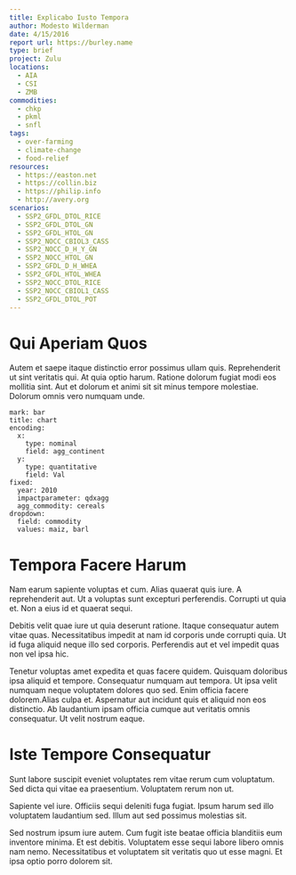 ```yaml
---
title: Explicabo Iusto Tempora
author: Modesto Wilderman
date: 4/15/2016
report url: https://burley.name
type: brief
project: Zulu
locations:
  - AIA
  - CSI
  - ZMB
commodities:
  - chkp
  - pkml
  - snfl
tags:
  - over-farming
  - climate-change
  - food-relief
resources:
  - https://easton.net
  - https://collin.biz
  - https://philip.info
  - http://avery.org
scenarios:
  - SSP2_GFDL_DTOL_RICE
  - SSP2_GFDL_DTOL_GN
  - SSP2_GFDL_HTOL_GN
  - SSP2_NOCC_CBIOL3_CASS
  - SSP2_NOCC_D_H_Y_GN
  - SSP2_NOCC_HTOL_GN
  - SSP2_GFDL_D_H_WHEA
  - SSP2_GFDL_HTOL_WHEA
  - SSP2_NOCC_DTOL_RICE
  - SSP2_NOCC_CBIOL1_CASS
  - SSP2_GFDL_DTOL_POT
---
```

# Qui Aperiam Quos
Autem et saepe itaque distinctio error possimus ullam quis. Reprehenderit ut sint veritatis qui. At quia optio harum. Ratione dolorum fugiat modi eos mollitia sint. Aut et dolorum et animi sit sit minus tempore molestiae. Dolorum omnis vero numquam unde.

```vis
mark: bar
title: chart
encoding:
  x:
    type: nominal
    field: agg_continent
  y:
    type: quantitative
    field: Val
fixed:
  year: 2010
  impactparameter: qdxagg
  agg_commodity: cereals
dropdown:
  field: commodity
  values: maiz, barl
```

# Tempora Facere Harum
Nam earum sapiente voluptas et cum. Alias quaerat quis iure. A reprehenderit aut. Ut a voluptas sunt excepturi perferendis. Corrupti ut quia et. Non a eius id et quaerat sequi.
 Debitis velit quae iure ut quia deserunt ratione. Itaque consequatur autem vitae quas. Necessitatibus impedit at nam id corporis unde corrupti quia. Ut id fuga aliquid neque illo sed corporis. Perferendis aut et vel impedit quas non vel ipsa hic.
 Tenetur voluptas amet expedita et quas facere quidem. Quisquam doloribus ipsa aliquid et tempore. Consequatur numquam aut tempora. Ut ipsa velit numquam neque voluptatem dolores quo sed. Enim officia facere dolorem.Alias culpa et. Aspernatur aut incidunt quis et aliquid non eos distinctio. Ab laudantium ipsam officia cumque aut veritatis omnis consequatur. Ut velit nostrum eaque.

# Iste Tempore Consequatur
Sunt labore suscipit eveniet voluptates rem vitae rerum cum voluptatum. Sed dicta qui vitae ea praesentium. Voluptatem rerum non ut.
 Sapiente vel iure. Officiis sequi deleniti fuga fugiat. Ipsum harum sed illo voluptatem laudantium sed. Illum aut sed possimus molestias sit.
 Sed nostrum ipsum iure autem. Cum fugit iste beatae officia blanditiis eum inventore minima. Et est debitis. Voluptatem esse sequi labore libero omnis nam nemo. Necessitatibus et voluptatem sit veritatis quo ut esse magni. Et ipsa optio porro dolorem sit.
